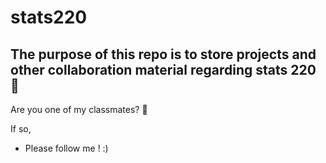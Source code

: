 # stats220

## The purpose of this repo is to store projects and other collaboration material regarding stats 220 👥

Are you one of my classmates? 🌟

If so,

* Please follow me ! :) 



